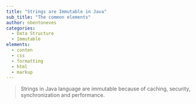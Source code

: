 ```yaml
---
title: "Strings are Immutable in Java"
sub_title: "The common elements"
author: nbentoneves
categories:
  - Data Structure
  - Immutable
elements:
  - conten
  - css
  - formatting
  - html
  - markup
---
```


> Strings in Java language are immutable because of caching, security, synchronization and
> performance.